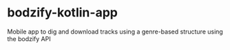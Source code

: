 # bodzify-kotlin-app
Mobile app to dig and download tracks using a genre-based structure using the bodzify API
